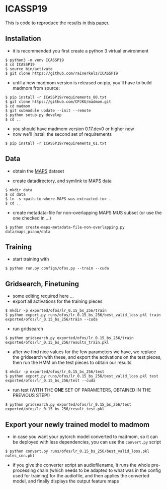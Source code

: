 # ICASSP19

This is code to reproduce the results in [this paper](https://ieeexplore.ieee.org/document/8683582).

## Installation

- it is recommended you first create a python 3 virtual environment

```
$ python3 -m venv ICASSP19
$ cd ICASSP19
$ source bin/activate
$ git clone https://github.com/rainerkelz/ICASSP19
```

- until a new madmom version is released on pip, you'll have to build madmom from source:

```
$ pip install -r ICASSP19/requirements_00.txt
$ git clone https://github.com/CPJKU/madmom.git
$ cd madmom
$ git submodule update --init --remote
$ python setup.py develop
$ cd ..
```

- you should have madmom version 0.17.dev0 or higher now
- now we'll install the second set of requirements

```
$ pip install -r ICASSP19/requirements_01.txt
```

## Data
- obtain the [MAPS](http://www.tsi.telecom-paristech.fr/aao/en/2010/07/08/maps-database-a-piano-database-for-multipitch-estimation-and-automatic-transcription-of-music/) dataset

- create datadirectory, and symlink to MAPS data
```
$ mkdir data
$ cd data
$ ln -s <path-to-where-MAPS-was-extracted-to> .
$ cd ..
```

- create metadata-file for non-overlapping MAPS MUS subset (or use the one checked in ...)
```
$ python create-maps-metadata-file-non-overlapping.py data/maps_piano/data
```

## Training
- start training with
```
$ python run.py configs/ofos.py --train --cuda
```

## Gridsearch, Finetuning
- some editing required here ...
- export all activations for the training pieces
```
$ mkdir -p exported/ofos/lr_0.15_bs_256/train
$ python export.py runs/ofos/lr_0.15_bs_256/best_valid_loss.pkl train exported/ofos/lr_0.15_bs_256/train --cuda
```

- run gridsearch
```
$ python gridsearch.py exported/ofos/lr_0.15_bs_256/train exported/ofos/lr_0.15_bs_256/results_train.pkl
```

- after we find nice values for the few parameters we have, we replace the gridsearch with these, and export the activations on the test pieces, then run the HMM on the test pieces to obtain our results
```
$ mkdir -p exported/ofos/lr_0.15_bs_256/test
$ python export.py runs/ofos/lr_0.15_bs_256/best_valid_loss.pkl test exported/ofos/lr_0.15_bs_256/test --cuda
```

- run test (WITH THE **ONE** SET OF PARAMETERS, OBTAINED IN THE PREVIOUS STEP!)
```
$ python gridsearch.py exported/ofos/lr_0.15_bs_256/test exported/ofos/lr_0.15_bs_256/result_test.pkl
```

## Export your newly trained model to madmom
- in case you want your pytorch model converted to madmom, so it can be deployed with less dependencies, you can use the `convert.py` script
```
$ python convert.py runs/ofos/lr_0.15_bs_256/best_valid_loss.pkl notes_cnn.pkl
```
- if you give the converter script an audiofilename, it runs the whole pre-processing chain (which needs to be adapted to what was in the config used for training) for the audiofile, and then applies the converted model, and finally displays the output feature maps
